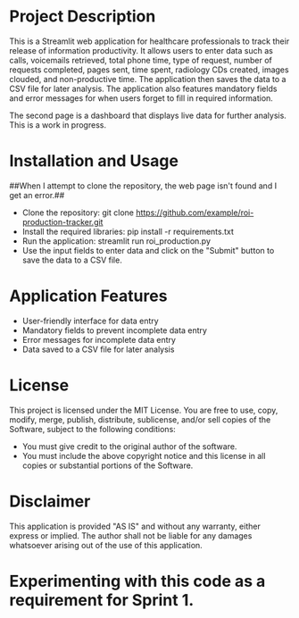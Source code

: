 # Project Description
This is a Streamlit web application for healthcare professionals to track their release of information productivity. It allows users to enter data such as calls, voicemails retrieved, total phone time, type of request, number of requests completed, pages sent, time spent, radiology CDs created, images clouded, and non-productive time. The application then saves the data to a CSV file for later analysis. The application also features mandatory fields and error messages for when users forget to fill in required information.

The second page is a dashboard that displays live data for further analysis. This is a work in progress.

# Installation and Usage
##When I attempt to clone the repository, the web page isn't found and I get an error.##
* Clone the repository: git clone https://github.com/example/roi-production-tracker.git
* Install the required libraries: pip install -r requirements.txt
* Run the application: streamlit run roi_production.py
* Use the input fields to enter data and click on the "Submit" button to save the data to a CSV file.

# Application Features

* User-friendly interface for data entry
* Mandatory fields to prevent incomplete data entry
* Error messages for incomplete data entry
* Data saved to a CSV file for later analysis

# License
This project is licensed under the MIT License. You are free to use, copy, modify, merge, publish, distribute, sublicense, and/or sell copies of the Software, subject to the following conditions:

* You must give credit to the original author of the software.
* You must include the above copyright notice and this license in all copies or substantial portions of the Software.

# Disclaimer
This application is provided "AS IS" and without any warranty, either express or implied. The author shall not be liable for any damages whatsoever arising out of the use of this application.

# Experimenting with this code as a requirement for Sprint 1.
